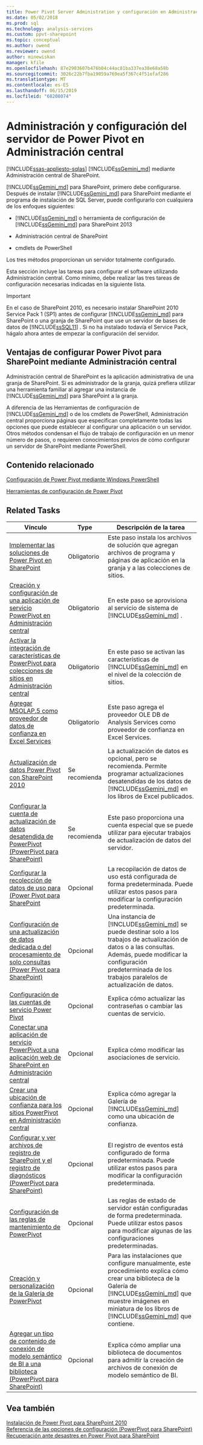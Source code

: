 ```yaml
---
title: Power Pivot Server Administration y configuración en Administración Central | Microsoft Docs
ms.date: 05/02/2018
ms.prod: sql
ms.technology: analysis-services
ms.custom: ppvt-sharepoint
ms.topic: conceptual
ms.author: owend
ms.reviewer: owend
author: minewiskan
manager: kfile
ms.openlocfilehash: 87e2903607b476b04c44ac81ba337ea38e68a58b
ms.sourcegitcommit: 3026c22b7fba19059a769ea5f367c4f51efaf286
ms.translationtype: MT
ms.contentlocale: es-ES
ms.lasthandoff: 06/15/2019
ms.locfileid: "68208074"
---
```

# <a name="power-pivot-server-administration-and-configuration-in-central-administration"></a>Administración y configuración del servidor de Power Pivot en Administración central
[!INCLUDE[ssas-appliesto-sqlas](../../includes/ssas-appliesto-sqlas.md)]
  [!INCLUDE[ssGemini_md](../../includes/ssgemini-md.md)] mediante Administración central de SharePoint.  
  
 [!INCLUDE[ssGemini_md](../../includes/ssgemini-md.md)] para SharePoint, primero debe configurarse. Después de instalar [!INCLUDE[ssGemini_md](../../includes/ssgemini-md.md)] para SharePoint mediante el programa de instalación de SQL Server, puede configurarlo con cualquiera de los enfoques siguientes:  
  
-   [!INCLUDE[ssGemini_md](../../includes/ssgemini-md.md)] o herramienta de configuración de [!INCLUDE[ssGemini_md](../../includes/ssgemini-md.md)] para SharePoint 2013  
  
-   Administración central de SharePoint  
  
-   cmdlets de PowerShell  
  
 Los tres métodos proporcionan un servidor totalmente configurado.  
  
 Esta sección incluye las tareas para configurar el software utilizando Administración central. Como mínimo, debe realizar las tres tareas de configuración necesarias indicadas en la siguiente lista.  
  
> [!IMPORTANT]  
>  En el caso de SharePoint 2010, es necesario instalar SharePoint 2010 Service Pack 1 (SP1) antes de configurar [!INCLUDE[ssGemini_md](../../includes/ssgemini-md.md)] para SharePoint o una granja de SharePoint que use un servidor de bases de datos de [!INCLUDE[ssSQL11](../../includes/sssql11-md.md)] . Si no ha instalado todavía el Service Pack, hágalo ahora antes de empezar la configuración del servidor.  
  
## <a name="benefits-of-configuring-power-pivot-for-sharepoint-using-central-administration"></a>Ventajas de configurar Power Pivot para SharePoint mediante Administración central  
 Administración central de SharePoint es la aplicación administrativa de una granja de SharePoint. Si es administrador de la granja, quizá prefiera utilizar una herramienta familiar al agregar una instancia de [!INCLUDE[ssGemini_md](../../includes/ssgemini-md.md)] para SharePoint a la granja.  
  
 A diferencia de las Herramientas de configuración de [!INCLUDE[ssGemini_md](../../includes/ssgemini-md.md)] o de los cmdlets de PowerShell, Administración central proporciona páginas que especifican completamente todas las opciones que puede establecer al configurar una aplicación o un servidor. Otros métodos condensan el flujo de trabajo de configuración en un menor número de pasos, o requieren conocimientos previos de cómo configurar un servidor de SharePoint mediante PowerShell.  
  
## <a name="related-content"></a>Contenido relacionado  
 [Configuración de Power Pivot mediante Windows PowerShell](../../analysis-services/power-pivot-sharepoint/power-pivot-configuration-using-windows-powershell.md)  
  
 [Herramientas de configuración de Power Pivot](../../analysis-services/power-pivot-sharepoint/power-pivot-configuration-tools.md)  
  
## <a name="related-tasks"></a>Related Tasks  
  
|Vínculo|Type|Descripción de la tarea|  
|----------|----------|----------------------|  
|[Implementar las soluciones de Power Pivot en SharePoint](../../analysis-services/power-pivot-sharepoint/deploy-power-pivot-solutions-to-sharepoint.md)|Obligatorio|Este paso instala los archivos de solución que agregan archivos de programa y páginas de aplicación en la granja y a las colecciones de sitios.|  
|[Creación y configuración de una aplicación de servicio PowerPivot en Administración central](../../analysis-services/power-pivot-sharepoint/create-and-configure-power-pivot-service-application-in-ca.md)|Obligatorio|En este paso se aprovisiona al servicio de sistema de [!INCLUDE[ssGemini_md](../../includes/ssgemini-md.md)] .|  
|[Activar la integración de características de PowerPivot para colecciones de sitios en Administración central](../../analysis-services/power-pivot-sharepoint/activate-power-pivot-integration-for-site-collections-in-ca.md)|Obligatorio|En este paso se activan las características de [!INCLUDE[ssGemini_md](../../includes/ssgemini-md.md)] en el nivel de la colección de sitios.|  
|[Agregar MSOLAP.5 como proveedor de datos de confianza en Excel Services](../../analysis-services/power-pivot-sharepoint/add-msolap-5-as-a-trusted-data-provider-in-excel-services.md)|Obligatorio|Este paso agrega el proveedor OLE DB de Analysis Services como proveedor de confianza en Excel Services.|  
|[Actualización de datos Power Pivot con SharePoint 2010](http://msdn.microsoft.com/01b54e6f-66e5-485c-acaa-3f9aa53119c9)|Se recomienda|La actualización de datos es opcional, pero se recomienda. Permite programar actualizaciones desatendidas de los datos de [!INCLUDE[ssGemini_md](../../includes/ssgemini-md.md)] en los libros de Excel publicados.|  
|[Configurar la cuenta de actualización de datos desatendida de PowerPivot (PowerPivot para SharePoint)](http://msdn.microsoft.com/81401eac-c619-4fad-ad3e-599e7a6f8493)|Se recomienda|Este paso proporciona una cuenta especial que se puede utilizar para ejecutar trabajos de actualización de datos del servidor.|  
|[Configurar la recolección de datos de uso para &#40;Power Pivot para SharePoint](../../analysis-services/power-pivot-sharepoint/configure-usage-data-collection-for-power-pivot-for-sharepoint.md)|Opcional|La recopilación de datos de uso está configurada de forma predeterminada. Puede utilizar estos pasos para modificar la configuración predeterminada.|  
|[Configuración de una actualización de datos dedicada o del procesamiento de solo consultas (Power Pivot para SharePoint)](http://msdn.microsoft.com/5e027605-1086-4941-bb01-f315df8f829b)|Opcional|Una instancia de [!INCLUDE[ssGemini_md](../../includes/ssgemini-md.md)] se puede destinar solo a los trabajos de actualización de datos o a las consultas. Además, puede modificar la configuración predeterminada de los trabajos paralelos de actualización de datos.|  
|[Configuración de las cuentas de servicio Power Pivot](../../analysis-services/power-pivot-sharepoint/configure-power-pivot-service-accounts.md)|Opcional|Explica cómo actualizar las contraseñas o cambiar las cuentas de servicio.|  
|[Conectar una aplicación de servicio PowerPivot a una aplicación web de SharePoint en Administración central](../../analysis-services/power-pivot-sharepoint/connect-power-pivot-service-app-to-sharepoint-web-app-in-ca.md)|Opcional|Explica cómo modificar las asociaciones de servicio.|  
|[Crear una ubicación de confianza para los sitios PowerPivot en Administración central](../../analysis-services/power-pivot-sharepoint/create-a-trusted-location-for-power-pivot-sites-in-central-administration.md)|Opcional|Explica cómo agregar la Galería de [!INCLUDE[ssGemini_md](../../includes/ssgemini-md.md)] como una ubicación de confianza.|  
|[Configurar y ver archivos de registro de SharePoint y el registro de diagnósticos &#40;PowerPivot para SharePoint&#41;](../../analysis-services/power-pivot-sharepoint/configure-and-view-sharepoint-and-diagnostic-logging.md)|Opcional|El registro de eventos está configurado de forma predeterminada. Puede utilizar estos pasos para modificar la configuración predeterminada.|  
|[Configuración de las reglas de mantenimiento de PowerPivot](../../analysis-services/power-pivot-sharepoint/configure-power-pivot-health-rules.md)|Opcional|Las reglas de estado de servidor están configuradas de forma predeterminada. Puede utilizar estos pasos para modificar algunas de las configuraciones predeterminadas.|  
|[Creación y personalización de la Galería de PowerPivot](../../analysis-services/power-pivot-sharepoint/create-and-customize-power-pivot-gallery.md)|Opcional|Para las instalaciones que configure manualmente, este procedimiento explica cómo crear una biblioteca de la Galería de [!INCLUDE[ssGemini_md](../../includes/ssgemini-md.md)] que muestre imágenes en miniatura de los libros de [!INCLUDE[ssGemini_md](../../includes/ssgemini-md.md)] que contiene.|  
|[Agregar un tipo de contenido de conexión de modelo semántico de BI a una biblioteca &#40;PowerPivot para SharePoint&#41;](../../analysis-services/power-pivot-sharepoint/add-bi-semantic-model-connection-content-type-to-library.md)|Opcional|Explica cómo ampliar una biblioteca de documentos para admitir la creación de archivos de conexión de modelo semántico de BI.|  
  
## <a name="see-also"></a>Vea también  
 [Instalación de Power Pivot para SharePoint 2010](http://msdn.microsoft.com/8d47dde7-c941-4280-a934-e2fe3f9a938f)   
 [Referencia de las opciones de configuración &#40;PowerPivot para SharePoint&#41;](../../analysis-services/power-pivot-sharepoint/configuration-setting-reference-power-pivot-for-sharepoint.md)   
 [Recuperación ante desastres en Power Pivot para SharePoint](http://go.microsoft.com/fwlink/p/?LinkId=389570)  
  
  
